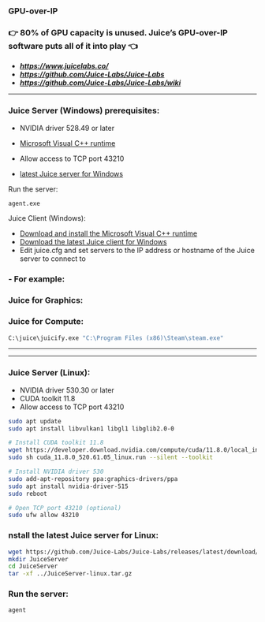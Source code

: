 ### GPU-over-IP
### 👉 80% of GPU capacity is unused. Juice’s GPU-over-IP software puts all of it into play 👈
- ***https://www.juicelabs.co/***
- ***https://github.com/Juice-Labs/Juice-Labs***
- ***https://github.com/Juice-Labs/Juice-Labs/wiki***

----

### Juice Server (Windows) prerequisites:
- NVIDIA driver 528.49 or later
- [Microsoft Visual C++ runtime](https://aka.ms/vs/17/release/vc_redist.x64.exe)
- Allow access to TCP port 43210

- [latest Juice server for Windows](https://github.com/Juice-Labs/Juice-Labs/releases/latest/download/JuiceServer-windows.zip)

Run the server:
```cmd
agent.exe
```

Juice Client (Windows):

- [Download and install the Microsoft Visual C++ runtime](https://aka.ms/vs/17/release/vc_redist.x64.exe)
- [Download the latest Juice client for Windows](https://github.com/Juice-Labs/Juice-Labs/releases/latest/download/JuiceClient-windows.zip)
- Edit juice.cfg and set servers to the IP address or hostname of the Juice server to connect to

### - For example:
### Juice for Graphics:  


### Juice for Compute:
```cmd
C:\juice\juicify.exe "C:\Program Files (x86)\Steam\steam.exe"
```

----
----

### Juice Server (Linux):

- NVIDIA driver 530.30 or later
- CUDA toolkit 11.8
- Allow access to TCP port 43210

```bash
sudo apt update
sudo apt install libvulkan1 libgl1 libglib2.0-0

# Install CUDA toolkit 11.8
wget https://developer.download.nvidia.com/compute/cuda/11.8.0/local_installers/cuda_11.8.0_520.61.05_linux.run
sudo sh cuda_11.8.0_520.61.05_linux.run --silent --toolkit

# Install NVIDIA driver 530
sudo add-apt-repository ppa:graphics-drivers/ppa
sudo apt install nvidia-driver-515
sudo reboot

# Open TCP port 43210 (optional)
sudo ufw allow 43210

```

### nstall the latest Juice server for Linux:

```bash
wget https://github.com/Juice-Labs/Juice-Labs/releases/latest/download/JuiceServer-linux.tar.gz
mkdir JuiceServer
cd JuiceServer
tar -xf ../JuiceServer-linux.tar.gz

```

### Run the server:
```bash
agent 
```

















